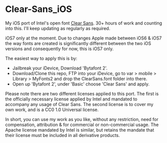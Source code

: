 Clear-Sans_iOS
==============

My iOS port of Intel's open font [Clear Sans](https://01.org/clear-sans). 30+ hours of work and counting into this. I'll keep updating as regularly as required.

iOS7 only at the moment. Due to changes Apple made between iOS6 & iOS7 the way fonts are created is significantly different between the two iOS versions and consequently for now, this is iOS7 only.

The easiest way to apply this is by:

* Jailbreak your iDevice, Download 'Bytafont 2'.
* Download/Clone this repo, FTP into your iDevice, go to var > mobile > Library > MyFonts2 and drop the ClearSans.font folder into there.
* Open up 'Bytafont 2', under 'Basic' choose 'Clear Sans' and apply.

Please note there are two different licenses applied to this port. The first is the officially necessary license applied by Intel and mandated to accompany any usage of Clear Sans. The second license is to cover my own work, and is a CC0 1.0 Universal license.

In short, you can use my work as you like, without any restriction, need for compensation, attribution & for commercial or non-commercial usage. The Apache license mandated by Intel is similar, but retains the mandate that their license must be included in all derivative products.
